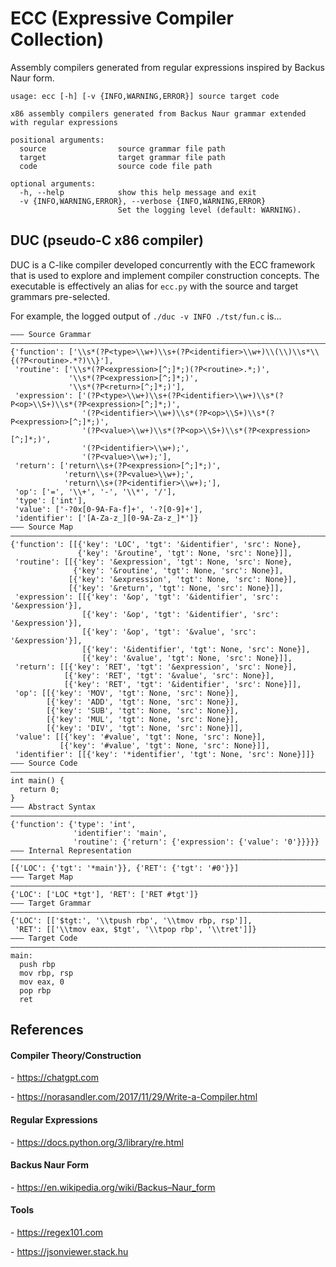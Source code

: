 # ECC (Expressive Compiler Collection)
Assembly compilers generated from regular expressions inspired by Backus Naur form.
```
usage: ecc [-h] [-v {INFO,WARNING,ERROR}] source target code

x86 assembly compilers generated from Backus Naur grammar extended with regular expressions

positional arguments:
  source                source grammar file path
  target                target grammar file path
  code                  source code file path

optional arguments:
  -h, --help            show this help message and exit
  -v {INFO,WARNING,ERROR}, --verbose {INFO,WARNING,ERROR}
                        Set the logging level (default: WARNING).
```


## DUC (pseudo-C x86 compiler)
DUC is a C-like compiler developed concurrently with the ECC framework that is used to explore and implement compiler construction concepts. The executable is effectively an alias for `ecc.py` with the source and target grammars pre-selected.

For example, the logged output of `./duc -v INFO ./tst/fun.c` is...

```
――― Source Grammar ――――――――――――――――――――――――――――――――――――――――――――――――――――――――――――――――――――――――――――――――
{'function': ['\\s*(?P<type>\\w+)\\s+(?P<identifier>\\w+)\\(\\)\\s*\\{(?P<routine>.*?)\\}'],
 'routine': ['\\s*(?P<expression>[^;]*;)(?P<routine>.*;)',
             '\\s*(?P<expression>[^;]*;)',
             '\\s*(?P<return>[^;]*;)'],
 'expression': ['(?P<type>\\w+)\\s+(?P<identifier>\\w+)\\s*(?P<op>\\S+)\\s*(?P<expression>[^;]*;)',
                '(?P<identifier>\\w+)\\s*(?P<op>\\S+)\\s*(?P<expression>[^;]*;)',
                '(?P<value>\\w+)\\s*(?P<op>\\S+)\\s*(?P<expression>[^;]*;)',
                '(?P<identifier>\\w+);',
                '(?P<value>\\w+);'],
 'return': ['return\\s+(?P<expression>[^;]*;)',
            'return\\s+(?P<value>\\w+);',
            'return\\s+(?P<identifier>\\w+);'],
 'op': ['=', '\\+', '-', '\\*', '/'],
 'type': ['int'],
 'value': ['-?0x[0-9A-Fa-f]+', '-?[0-9]+'],
 'identifier': ['[A-Za-z_][0-9A-Za-z_]*']}
――― Source Map ――――――――――――――――――――――――――――――――――――――――――――――――――――――――――――――――――――――――――――――――――――
{'function': [[{'key': 'LOC', 'tgt': '&identifier', 'src': None},
               {'key': '&routine', 'tgt': None, 'src': None}]],
 'routine': [[{'key': '&expression', 'tgt': None, 'src': None},
              {'key': '&routine', 'tgt': None, 'src': None}],
             [{'key': '&expression', 'tgt': None, 'src': None}],
             [{'key': '&return', 'tgt': None, 'src': None}]],
 'expression': [[{'key': '&op', 'tgt': '&identifier', 'src': '&expression'}],
                [{'key': '&op', 'tgt': '&identifier', 'src': '&expression'}],
                [{'key': '&op', 'tgt': '&value', 'src': '&expression'}],
                [{'key': '&identifier', 'tgt': None, 'src': None}],
                [{'key': '&value', 'tgt': None, 'src': None}]],
 'return': [[{'key': 'RET', 'tgt': '&expression', 'src': None}],
            [{'key': 'RET', 'tgt': '&value', 'src': None}],
            [{'key': 'RET', 'tgt': '&identifier', 'src': None}]],
 'op': [[{'key': 'MOV', 'tgt': None, 'src': None}],
        [{'key': 'ADD', 'tgt': None, 'src': None}],
        [{'key': 'SUB', 'tgt': None, 'src': None}],
        [{'key': 'MUL', 'tgt': None, 'src': None}],
        [{'key': 'DIV', 'tgt': None, 'src': None}]],
 'value': [[{'key': '#value', 'tgt': None, 'src': None}],
           [{'key': '#value', 'tgt': None, 'src': None}]],
 'identifier': [[{'key': '*identifier', 'tgt': None, 'src': None}]]}
――― Source Code ―――――――――――――――――――――――――――――――――――――――――――――――――――――――――――――――――――――――――――――――――――
int main() {
  return 0;
}
――― Abstract Syntax ―――――――――――――――――――――――――――――――――――――――――――――――――――――――――――――――――――――――――――――――
{'function': {'type': 'int',
              'identifier': 'main',
              'routine': {'return': {'expression': {'value': '0'}}}}}
――― Internal Representation ―――――――――――――――――――――――――――――――――――――――――――――――――――――――――――――――――――――――
[{'LOC': {'tgt': '*main'}}, {'RET': {'tgt': '#0'}}]
――― Target Map ――――――――――――――――――――――――――――――――――――――――――――――――――――――――――――――――――――――――――――――――――――
{'LOC': ['LOC *tgt'], 'RET': ['RET #tgt']}
――― Target Grammar ――――――――――――――――――――――――――――――――――――――――――――――――――――――――――――――――――――――――――――――――
{'LOC': [['$tgt:', '\\tpush rbp', '\\tmov rbp, rsp']],
 'RET': [['\\tmov eax, $tgt', '\\tpop rbp', '\\tret']]}
――― Target Code ―――――――――――――――――――――――――――――――――――――――――――――――――――――――――――――――――――――――――――――――――――
main:
  push rbp
  mov rbp, rsp
  mov eax, 0
  pop rbp
  ret
```


## References
#### Compiler Theory/Construction
\- https://chatgpt.com

\- https://norasandler.com/2017/11/29/Write-a-Compiler.html

#### Regular Expressions
\- https://docs.python.org/3/library/re.html

#### Backus Naur Form
\- https://en.wikipedia.org/wiki/Backus–Naur_form

#### Tools
\- https://regex101.com

\- https://jsonviewer.stack.hu
